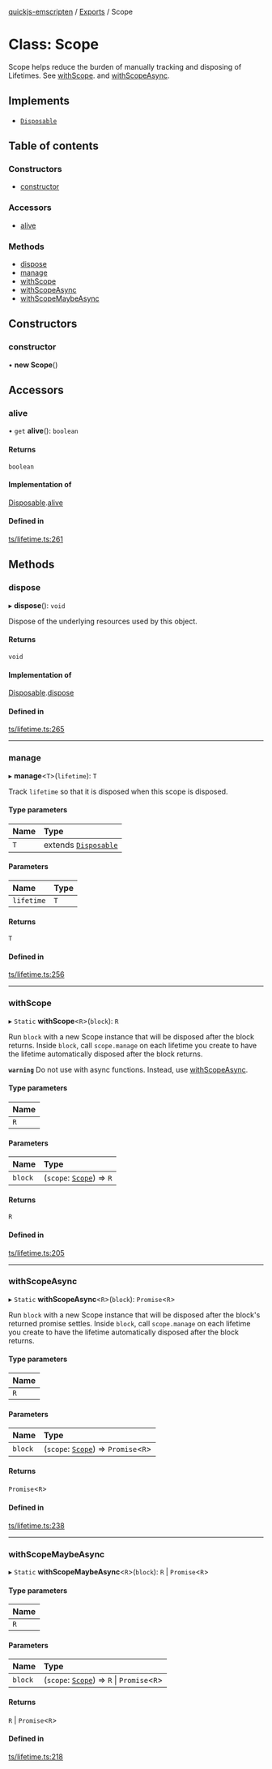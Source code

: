[quickjs-emscripten](../README.md) / [Exports](../modules.md) / Scope

# Class: Scope

Scope helps reduce the burden of manually tracking and disposing of
Lifetimes. See [withScope](Scope.md#withscope). and [withScopeAsync](Scope.md#withscopeasync).

## Implements

- [`Disposable`](../interfaces/Disposable.md)

## Table of contents

### Constructors

- [constructor](Scope.md#constructor)

### Accessors

- [alive](Scope.md#alive)

### Methods

- [dispose](Scope.md#dispose)
- [manage](Scope.md#manage)
- [withScope](Scope.md#withscope)
- [withScopeAsync](Scope.md#withscopeasync)
- [withScopeMaybeAsync](Scope.md#withscopemaybeasync)

## Constructors

### constructor

• **new Scope**()

## Accessors

### alive

• `get` **alive**(): `boolean`

#### Returns

`boolean`

#### Implementation of

[Disposable](../interfaces/Disposable.md).[alive](../interfaces/Disposable.md#alive)

#### Defined in

[ts/lifetime.ts:261](https://github.com/justjake/quickjs-emscripten/blob/master/ts/lifetime.ts#L261)

## Methods

### dispose

▸ **dispose**(): `void`

Dispose of the underlying resources used by this object.

#### Returns

`void`

#### Implementation of

[Disposable](../interfaces/Disposable.md).[dispose](../interfaces/Disposable.md#dispose)

#### Defined in

[ts/lifetime.ts:265](https://github.com/justjake/quickjs-emscripten/blob/master/ts/lifetime.ts#L265)

___

### manage

▸ **manage**<`T`\>(`lifetime`): `T`

Track `lifetime` so that it is disposed when this scope is disposed.

#### Type parameters

| Name | Type |
| :------ | :------ |
| `T` | extends [`Disposable`](../interfaces/Disposable.md) |

#### Parameters

| Name | Type |
| :------ | :------ |
| `lifetime` | `T` |

#### Returns

`T`

#### Defined in

[ts/lifetime.ts:256](https://github.com/justjake/quickjs-emscripten/blob/master/ts/lifetime.ts#L256)

___

### withScope

▸ `Static` **withScope**<`R`\>(`block`): `R`

Run `block` with a new Scope instance that will be disposed after the block returns.
Inside `block`, call `scope.manage` on each lifetime you create to have the lifetime
automatically disposed after the block returns.

**`warning`** Do not use with async functions. Instead, use [withScopeAsync](Scope.md#withscopeasync).

#### Type parameters

| Name |
| :------ |
| `R` |

#### Parameters

| Name | Type |
| :------ | :------ |
| `block` | (`scope`: [`Scope`](Scope.md)) => `R` |

#### Returns

`R`

#### Defined in

[ts/lifetime.ts:205](https://github.com/justjake/quickjs-emscripten/blob/master/ts/lifetime.ts#L205)

___

### withScopeAsync

▸ `Static` **withScopeAsync**<`R`\>(`block`): `Promise`<`R`\>

Run `block` with a new Scope instance that will be disposed after the
block's returned promise settles. Inside `block`, call `scope.manage` on each
lifetime you create to have the lifetime automatically disposed after the
block returns.

#### Type parameters

| Name |
| :------ |
| `R` |

#### Parameters

| Name | Type |
| :------ | :------ |
| `block` | (`scope`: [`Scope`](Scope.md)) => `Promise`<`R`\> |

#### Returns

`Promise`<`R`\>

#### Defined in

[ts/lifetime.ts:238](https://github.com/justjake/quickjs-emscripten/blob/master/ts/lifetime.ts#L238)

___

### withScopeMaybeAsync

▸ `Static` **withScopeMaybeAsync**<`R`\>(`block`): `R` \| `Promise`<`R`\>

#### Type parameters

| Name |
| :------ |
| `R` |

#### Parameters

| Name | Type |
| :------ | :------ |
| `block` | (`scope`: [`Scope`](Scope.md)) => `R` \| `Promise`<`R`\> |

#### Returns

`R` \| `Promise`<`R`\>

#### Defined in

[ts/lifetime.ts:218](https://github.com/justjake/quickjs-emscripten/blob/master/ts/lifetime.ts#L218)
